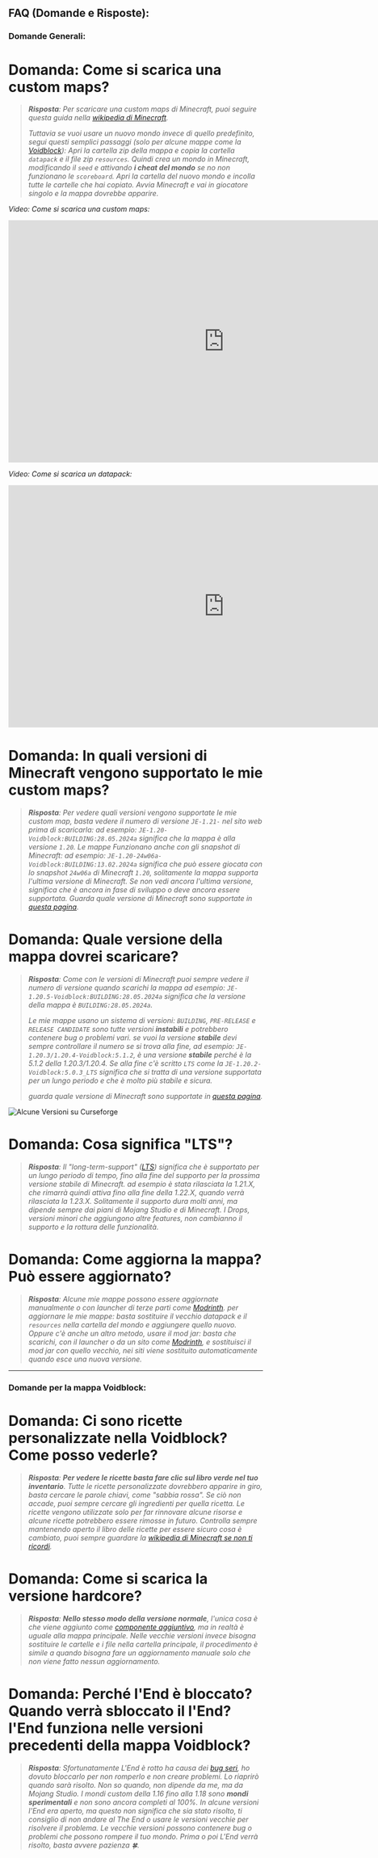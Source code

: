 ## FAQ (Domande e Risposte):

### Domande Generali:

# Domanda: Come si scarica una custom maps?

> _**Risposta**: Per scaricare una custom maps di Minecraft, puoi seguire questa guida nella [wikipedia di Minecraft](https://minecraft.wiki/wiki/Tutorials/Map_downloads)._
>
> _Tuttavia se vuoi usare un nuovo mondo invece di quello predefinito, segui questi semplici passaggi (solo per alcune mappe come la [Voidblock](https://github.com/Loweredgames/Voidblock)): Apri la cartella zip della mappa e copia la cartella ```datapack``` e il file zip ```resources```. Quindi crea un mondo in Minecraft, modificando il ```seed``` e attivando **i cheat del mondo** se no non funzionano le ```scoreboard```. Apri la cartella del nuovo mondo e incolla tutte le cartelle che hai copiato. Avvia Minecraft e vai in giocatore singolo e la mappa dovrebbe apparire._

*Video: Come si scarica una custom maps:*

<iframe width="854" height="480"
  src="https://www.youtube.com/embed/4Igv2GD5bdY"
  frameborder="0"
  allow="accelerometer; autoplay; clipboard-write; encrypted-media; gyroscope; picture-in-picture"
  allowfullscreen>
</iframe>

*Video: Come si scarica un datapack:*

<iframe width="854" height="480"
  src="https://www.youtube.com/embed/AAD3PV2aGvk"
  frameborder="0"
  allow="accelerometer; autoplay; clipboard-write; encrypted-media; gyroscope; picture-in-picture"
  allowfullscreen>
</iframe>

# Domanda: In quali versioni di Minecraft vengono supportato le mie custom maps?

> _**Risposta**: Per vedere quali versioni vengono supportate le mie custom map, basta vedere il numero di versione ```JE-1.21-``` nel sito web prima di scaricarla: ad esempio: ```JE-1.20-Voidblock:BUILDING:28.05.2024a``` significa che la mappa è alla versione ```1.20```. Le mappe Funzionano anche con gli snapshot di Minecraft: ad esempio: ```JE-1.20-24w06a-Voidblock:BUILDING:13.02.2024a``` significa che può essere giocata con lo snapshot ```24w06a``` di Minecraft ```1.20```, solitamente la mappa supporta l'ultima versione di Minecraft. Se non vedi ancora l'ultima versione, significa che è ancora in fase di sviluppo o deve ancora essere supportata._
> _Guarda quale versione di Minecraft sono supportate in [questa pagina](https://github.com/Loweredgames/Voidblock/wiki/Support-Policy-Versions)._

# Domanda: Quale versione della mappa dovrei scaricare?

> _**Risposta**: Come con le versioni di Minecraft puoi sempre vedere il numero di versione quando scarichi la mappa ad esempio: ```JE-1.20.5-Voidblock:BUILDING:28.05.2024a``` significa che la versione della mappa è ```BUILDING:28.05.2024a```._
>
> _Le mie mappe usano un sistema di versioni: ```BUILDING```, ```PRE-RELEASE``` e ```RELEASE CANDIDATE``` sono tutte versioni **instabili** e potrebbero contenere bug o problemi vari. se vuoi la versione **stabile** devi sempre controllare il numero se si trova alla fine, ad esempio: ```JE-1.20.3/1.20.4-Voidblock:5.1.2```, è una versione **stabile** perché è la 5.1.2 della 1.20.3/1.20.4. Se alla fine c'è scritto ```LTS``` come la ```JE-1.20.2-Voidblock:5.0.3_LTS``` significa che si tratta di una versione supportata per un lungo periodo e che è molto più stabile e sicura._
>
> _guarda quale versione di Minecraft sono supportate in [questa pagina](https://github.com/Loweredgames/Voidblock/wiki/Support-Policy-Versions)._

![Alcune Versioni su Curseforge](images/faq/alcune_versioni.png "Alcune Versioni su Curseforge")

# Domanda: Cosa significa "LTS"?

> _**Risposta**: Il "long-term-support" ([LTS](https://en.wikipedia.org/wiki/Long-term_support)) significa che è supportato per un lungo periodo di tempo, fino alla fine del supporto per la prossima versione stabile di Minecraft. ad esempio è stata rilasciata la 1.21.X, che rimarrà quindi attiva fino alla fine della 1.22.X, quando verrà rilasciata la 1.23.X. Solitamente il supporto dura molti anni, ma dipende sempre dai piani di Mojang Studio e di Minecraft. I Drops, versioni minori che aggiungono altre features, non cambianno il supporto e la rottura delle funzionalità._

# Domanda: Come aggiorna la mappa? Può essere aggiornato?

> _**Risposta**: Alcune mie mappe possono essere aggiornate manualmente o con launcher di terze parti come [Modrinth](https://modrinth.com/app). per aggiornare le mie mappe: basta sostituire il vecchio datapack e il ```resources``` nella cartella del mondo e aggiungere quello nuovo. Oppure c'è anche un altro metodo, usare il mod jar: basta che scarichi, con il launcher o da un sito come [Modrinth](https://cdn.modrinth.com/data/8R0OkBjV/versions/7RubgxnT/voidblock-portable-1.21.6_JE-0.jar), e sostituisci il mod jar con quello vecchio, nei siti viene sostituito automaticamente quando esce una nuova versione._

-----

### Domande per la mappa Voidblock:

# Domanda: Ci sono ricette personalizzate nella Voidblock? Come posso vederle?

> _**Risposta**: **Per vedere le ricette basta fare clic sul libro verde nel tuo inventario**. Tutte le ricette personalizzate dovrebbero apparire in giro, basta cercare le parole chiavi, come "sabbia rossa". Se ciò non accade, puoi sempre cercare gli ingredienti per quella ricetta. Le ricette vengono utilizzate solo per far rinnovare alcune risorse e alcune ricette potrebbero essere rimosse in futuro. Controlla sempre mantenendo aperto il libro delle ricette per essere sicuro cosa è cambiato, puoi sempre guardare la [wikipedia di Minecraft se non ti ricordi](https://minecraft.wiki/w/Crafting#Complete_recipe_list)._

# Domanda: Come si scarica la versione hardcore?

> _**Risposta**: **Nello stesso modo della versione normale**, l'unica cosa è che viene aggiunto come [componente aggiuntivo](https://legacy.curseforge.com/minecraft/worlds/voidblock-skyblock-reinterpretation/files/6748777), ma in realtà è uguale alla mappa principale. Nelle vecchie versioni invece bisogna sostituire le cartelle e i file nella cartella principale, il procedimento è simile a quando bisogna fare un aggiornamento manuale solo che non viene fatto nessun aggiornamento._

# Domanda: Perché l'End è bloccato? Quando verrà sbloccato il l'End? l'End funziona nelle versioni precedenti della mappa Voidblock?

> _**Risposta**: Sfortunatamente L'End è rotto ha causa dei [bug seri](https://github.com/Loweredgames/Voidblock/issues/16), ho dovuto bloccarlo per non romperlo e non creare problemi. Lo riaprirò quando sarà risolto. Non so quando, non dipende da me, ma da Mojang Studio. I mondi custom della 1.16 fino alla 1.18 sono **mondi sperimentali** e non sono ancora completi al 100%. In alcune versioni l'End era aperto, ma questo non significa che sia stato risolto, ti consiglio di non andare al The End o usare le versioni vecchie per risolvere il problema. Le vecchie versioni possono contenere bug o problemi che possono rompere il tuo mondo. Prima o poi L'End verrà risolto, basta avvere pazienza 🍀._